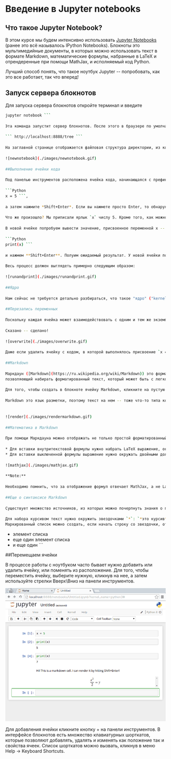 # Введение в Jupyter notebooks 
## Что такое Jupyter Notebook?

В этом курсе мы будем интенсивно использовать [Jupyter Notebooks](https://jupyter-notebook.readthedocs.org/en/latest/notebook.html) (ранее это всё называлось IPython Notebooks). Блокноты это мультимедийные документы, в которых можно использовать текст в формате Markdown, математические формулы, набранные в  LaTeX  и отрендеренные при помощи MathJax, и исполняемый код Python.

Лучший способ понять, что такое ноутбук Jupyter -- попробовать, как это все работает, так что вперед! 

## Запуск сервера блокнотов
Для запуска сервера блокнотов откройте терминал и введите

```Bash 
jupyter notebook ```

Эта команда запустит сервер блокнотов. После этого в браузере по умолчанию *должна* автоматически открыться заглавная страница сервера. Если этого не произошло, просто откройте браузер и введите в адресной строке 

``` http://localhost:8888/tree ```

На заглавной странице отображается файловая структура директории, из которой был запущен сервер. Для того, чтобы создать свой первый блокнот, кликните на кнопку `New Notebook`, а затем выберите пункт меню **Python 3** в самом низу списка.

![newnotebook](./images/newnotebook.gif)

##Выполнение ячейки кода

Под панелью инструментов расположена ячейка кода, начинающаяся с префикса `In [ ]:`. Такая ячейка может содержать произвольный кусок кода, но мы начнем с чего-нибудь простого. В единственной (пока) ячейке наберите

```Python 
x = 5 ```,

а затем нажмите *Shift+Enter*. Если вы нажмете просто Enter, то обнаружите, что в ячейке просто появилась еще одна строка. Итак, запомните: для того, чтобы **выполнить** команды, содержащиеся в ячейке кода, необходимо нажать *Shift+Enter*.

Что же произошло? Мы приписали ярлык `x` числу 5. Кроме того, как можно увидеть, префикс самой ячейки изменился и теперь выглядит как `In[1]:`, так как это первое выражение, выполненное данным ядром Python. Также можно заметить, что в блокноте появилась новая ячейка, поскольку единственная сущестоввавшая до этого уже использована нами. 

В новой ячейке попробуем вывести значение, присвоенное переменной x -- введем  

```Python 
print(x) ```

и нажмем **Shift+Enter**. Полуим ожидаемый результат. У новой ячейки появился префикс `In[2]:`, а результат выполнения команды выводится в ячейке, расположенной прямо под той, в которую мы вводили команду. 

Весь процесс должен выглядеть примерно следующим образом:

![runandprint](./images/runandprint.gif)

##Ядро

Нам сейчас не требуется детально разбираться, что такое "ядро" ("kernel"), главное отметить, что можно присвоить значение переменной в одной ячейке, а вызвать ее в другой, и это сработает. Ячейки позволяют *нам* разделить на логические блоки наши мысли и код, сохранив связи между блоками.

##Перезапись переменных 

Поскольку каждая ячейка может взаимодействовать с одним и тем же экземпляром интерпетатра Python, если присвоить переменной `x` новое значение, а затем ввести `print(x)`, то выведется это новое значение. Это довольно ожидаемый результат, но что если удалить ячейку, в которой происходило присваивание нового значения `x`?

Сказано -- сделано!

![overwrite](./images/overwrite.gif)

Даже если удалить ячейку с кодом, в которой выполнялось присвоение `x = 7`, оно по-прежнему будет корректным, и при вызове `x`  будет выводиться `7`. Более того, ситуация не изменится до тех пор пока переменной `x` не будет присвоено новое значение, или пока не бдет перпзапущен весь блокнот целиком.

##Markdown
 
Маркдаун ([Markdown](https://ru.wikipedia.org/wiki/Markdown)) это формат записи, 
позволяеющий набирать форматированный текст, который может быть с легкостью преобразован в должным образом сформированный XHTML. Ячейки в блокноте Jupyter можно использовать для множества вещей: для запуска кода Python, встраивания графики/видео, или для написания текста в Markdown. Это позволяет делать заметки с пояснениями к тому, что мы делаем, что реализовано в коде, или с описанием того, что мы *только собираемся* сделать. Такие заметки оказываюся полезными как нам самим, так и тем, кто пишет код вместе с нами.

Для того, чтобы создать в блокноте ячейку Markdown, кликните на пустую ячейку и в выпадающем списке выберите пункт "Markdown" вместо дефолтного "Code", как показано ниже.

Markdown это язык разметки, поэтому текст на нем -- тоже что-то типа кода, и чтобы выполнить его и отобразить результат исполнения нужно нажать *Shift+Enter*.


![render](./images/rendermarkdown.gif)

##Математика в Markdown

При помощи Маркдауна можно отображать не только простой форматированный текст, но и математические формулы, набранные в LaTeX. Для этого используется **MathJax**.

* Для вставки внутритекстовой формулы нужно набрать LaTeX выражение, окружив его одиночными знаками доллара `$` - `$...$`
* Для вставки выключенной формулы выражение нужно окружать двойными долларами - `$$...$$`

![mathjax](./images/mathjax.gif)

**Note:**

Необходимо помнить, что за отображение формул отвечает MathJax, а не LaTeX. И хотя большая часть синтаксиса для них совпадает, есть некоторые различия (в частности в командах для работы с матрицами). И если набранные формулы отображаются некорректно -- гуглите, правильный ли синтаксис вы используете.

##Еще о синтаксисе Markdown

Существует множество источников, из которых можно почерпнуть знания о приемах работы с Markdown, стоит отметить руководстсво Джона Грубера [John Gruber](http://daringfireball.net/projects/markdown/syntax). Некоторые из главных особенностей представлены ниже. 

Для набора курсивом текст нужно окружить звездочками `*`: `*это курсив*`. Для полужирного текста используют двойные звездочки `**`: `**это полужирный текст**`.
Маркированный список можно создать, если начать строку со звездочки, отделенной от основного текста пробелом:
``` 
* элемент списка 
* еще один элемент списка 
* и еще один ```

##Перемещаем ячейки

В процессе работы с ноутбуком часто бывает нужно добавить или удалить ячейку, или поменять из расположение. Для того, чтобы переместить ячейку, выберите нужную, кликнув на нее, а затем используйте стрелки Вверх\Вниз на панели инструментов.

![movecells](./images/movingcells.gif)

Для добавления ячейки кликните кнопку + на панели инструментов. В интерфейсе блокнотов есть множество клавиатурных шорткатов, которые позволяют добавлять, удалять и изменять как положение так и свойства ячеек. Список шорткатов можно вызвать, кликнув в меню Help -> Keyboard Shortcuts.
